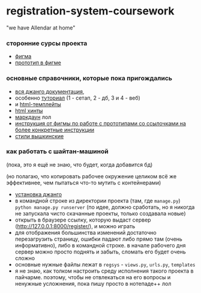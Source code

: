# registration-system-coursework
"we have Allendar at home"
### сторонние сурсы проекта
- [фигма](https://www.figma.com/file/Kt2FDXipEGxZJmpCemKc7s/Registration-system?t=3hfefkVQvIIGJvIm-6)
- [прототип в фигме](https://www.figma.com/proto/Kt2FDXipEGxZJmpCemKc7s/Registration-system?page-id=1%3A2&node-id=6-95&viewport=120%2C127%2C0.14&scaling=scale-down&starting-point-node-id=6%3A95&show-proto-sidebar=1)
### основные справочники, которые пока пригождались
- [вся джанго документация](https://docs.djangoproject.com/en/4.1/),
- особенно [туториал](https://docs.djangoproject.com/en/4.1/intro/) (1 - сетап, 2 - дб, 3 и 4 - веб)
- и [html-темплейты](https://docs.djangoproject.com/en/4.1/ref/templates/language/)
- [html хинты](https://www.w3schools.com/html/default.asp)
- [маркдаун](https://docs.github.com/en/get-started/writing-on-github/getting-started-with-writing-and-formatting-on-github/basic-writing-and-formatting-syntax) лол
- [инструкция от фигмы по работе с прототипами со ссылочками на более конкретные инструкции](https://help.figma.com/hc/en-us/articles/360040314193-Guide-to-prototyping-in-Figma)
- [стили вышкинские](https://www.hse.ru/info/brandbook)
### как работать с шайтан-машиной
(пока, это я ещё не знаю, что будет, когда добавится бд)

(но полагаю, что копировать рабочее окружение целиком всё же эффективнее, чем пытаться что-то мутить с контейнерами)
- [установка джанго](https://docs.djangoproject.com/en/4.1/intro/install/)
- в командной строке из директории проекта (там, где `manage.py`) `python manage.py runserver` (по идее, должно сработать, но я никогда не запускала чисто скачанные проекты, только создавала новые)
- открыть в браузере ссылку, которую выдаст сервер (http://127.0.0.1:8000/register/), и можно играть
- для отображения большинства изменений достаточно перезагрузить страницу, ошибки падают либо прямо там (очень информативно), либо в командной строке. в начале рабочего дня сервер можно просто поднять и забыть, сломать его будет очень сложно
- основные нужные файлы лежат в `regsys` - `views.py`, `urls.py`, `templates`
- я не знаю, как толком настроить среду исполнения такого проекта в пайчарме. поэтому, чтобы не отвлекаться на его вопросы и ненужные усложнения, пока пишу просто в нотепаде++ лол
